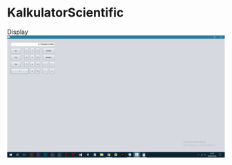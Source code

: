 # KalkulatorScientific
Display
<br>
![alt_text](https://github.com/kevinirzam/KalkulatorScientific/blob/master/hasil.png)
